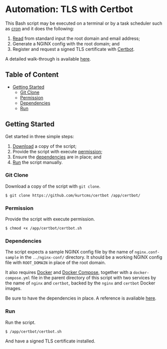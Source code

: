 # Automation: TLS with Certbot

This Bash script may be executed on a terminal or by a task scheduler such as [cron](https://linux.die.net/man/8/cron) and it does the following:

1. [Read](https://linux.die.net/man/1/read) from standard input the root domain and email address;
2. Generate a NGINX config with the root domain; and
3. Register and request a signed TLS certificate with [Certbot](https://certbot.eff.org/).

A detailed walk-through is available [here](https://kurtcms.org/automation-tls-with-certbot/).

## Table of Content

- [Getting Started](#getting-started)
  - [Git Clone](#git-clone)
  - [Permission](#permission)
  - [Dependencies](#dependencies)
  - [Run](#run)

## Getting Started

Get started in three simple steps:

1. [Download](#git-clone) a copy of the script;
2. Provide the script with execute [permission](#permission);
3. Ensure the [dependencies](#dependencies) are in place; and
4. [Run](#run) the script manually.

### Git Clone

Download a copy of the script with `git clone`.

```shell
$ git clone https://github.com/kurtcms/certbot /app/certbot/
```

### Permission

Provide the script with execute permission.

```shell
$ chmod +x /app/certbot/certbot.sh
```

### Dependencies

The script expects a sample NGINX config file by the name of `nginx.conf-sample` in the `../nginx-conf/` directory. It should be a working NGINX config file with `ROOT_DOMAIN` in place of the root domain.

It also requires [Docker](https://docs.docker.com/engine/install/) and [Docker Compose](https://docs.docker.com/compose/install/), together with a `docker-compose.yml` file in the parent directory of this script with two services by the name of `nginx` and `certbot`, backed by the `nginx` and `certbot` Docker images.

Be sure to have the dependencies in place. A reference is avaliable [here](https://github.com/kurtcms/docker-compose-wordpress-nginx-mysql).

### Run

Run the script.

```shell
$ /app/certbot/certbot.sh
```

And have a signed TLS certificate installed.